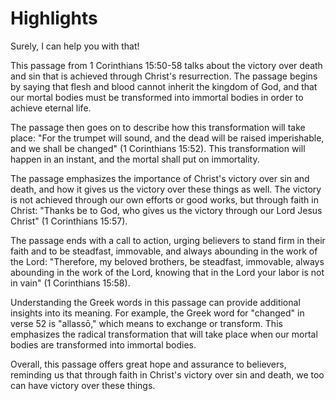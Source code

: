 # Highlights

Surely, I can help you with that! 

This passage from 1 Corinthians 15:50-58 talks about the victory over death and sin that is achieved through Christ's resurrection. The passage begins by saying that flesh and blood cannot inherit the kingdom of God, and that our mortal bodies must be transformed into immortal bodies in order to achieve eternal life. 

The passage then goes on to describe how this transformation will take place: "For the trumpet will sound, and the dead will be raised imperishable, and we shall be changed" (1 Corinthians 15:52). This transformation will happen in an instant, and the mortal shall put on immortality. 

The passage emphasizes the importance of Christ's victory over sin and death, and how it gives us the victory over these things as well. The victory is not achieved through our own efforts or good works, but through faith in Christ: "Thanks be to God, who gives us the victory through our Lord Jesus Christ" (1 Corinthians 15:57). 

The passage ends with a call to action, urging believers to stand firm in their faith and to be steadfast, immovable, and always abounding in the work of the Lord: "Therefore, my beloved brothers, be steadfast, immovable, always abounding in the work of the Lord, knowing that in the Lord your labor is not in vain" (1 Corinthians 15:58). 

Understanding the Greek words in this passage can provide additional insights into its meaning. For example, the Greek word for "changed" in verse 52 is "allassō," which means to exchange or transform. This emphasizes the radical transformation that will take place when our mortal bodies are transformed into immortal bodies. 

Overall, this passage offers great hope and assurance to believers, reminding us that through faith in Christ's victory over sin and death, we too can have victory over these things.

